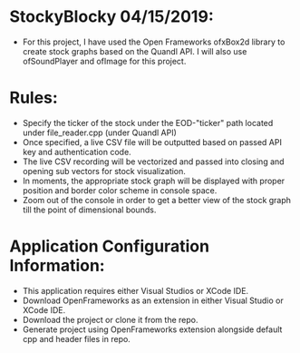 # StockyBlocky 04/15/2019:
* For this project, I have used the Open Frameworks ofxBox2d library to create stock graphs based on the Quandl API.
I will also use ofSoundPlayer and ofImage for this project. 

# Rules:
* Specify the ticker of the stock under the EOD-"ticker" path located under file_reader.cpp (under Quandl API)
* Once specified, a live CSV file will be outputted based on passed API key and authentication code. 
* The live CSV recording will be vectorized and passed into closing and opening sub vectors for stock visualization.
* In moments, the appropriate stock graph will be displayed with proper position and border color scheme in console space.
* Zoom out of the console in order to get a better view of the stock graph till the point of dimensional bounds.

# Application Configuration Information:
* This application requires either Visual Studios or XCode IDE.
* Download OpenFrameworks as an extension in either Visual Studio or XCode IDE.
* Download the project or clone it from the repo.
* Generate project using OpenFrameworks extension alongside default cpp and header files in repo.

